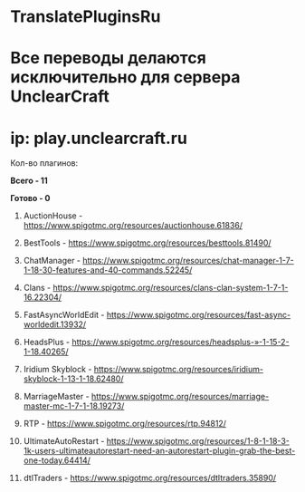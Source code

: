 # TranslatePluginsRu

# Все переводы делаются исключительно для сервера UnclearCraft

# ip: play.unclearcraft.ru

Кол-во плагинов:

**Всего - 11**

**Готово - 0**

1. AuctionHouse - https://www.spigotmc.org/resources/auctionhouse.61836/

2. BestTools - https://www.spigotmc.org/resources/besttools.81490/

3. ChatManager - https://www.spigotmc.org/resources/chat-manager-1-7-1-18-30-features-and-40-commands.52245/

4. Clans - https://www.spigotmc.org/resources/clans-clan-system-1-7-1-16.22304/

5. FastAsyncWorldEdit - https://www.spigotmc.org/resources/fast-async-worldedit.13932/

6. HeadsPlus - https://www.spigotmc.org/resources/headsplus-»-1-15-2-1-18.40265/

7. Iridium Skyblock - https://www.spigotmc.org/resources/iridium-skyblock-1-13-1-18.62480/

8. MarriageMaster - https://www.spigotmc.org/resources/marriage-master-mc-1-7-1-18.19273/

9. RTP - https://www.spigotmc.org/resources/rtp.94812/

10. UltimateAutoRestart - https://www.spigotmc.org/resources/1-8-1-18-3-1k-users-ultimateautorestart-need-an-autorestart-plugin-grab-the-best-one-today.64414/

11. dtlTraders - https://www.spigotmc.org/resources/dtltraders.35890/